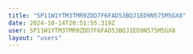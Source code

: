 ```yaml
---
title: "SP11W1YTM3TMR9ZDD7F6FAD53BQJ1ED9N575M5GX8"
date: 2024-10-14T20:51:55.319Z
user: SP11W1YTM3TMR9ZDD7F6FAD53BQJ1ED9N575M5GX8
layout: "users"
---
```

    